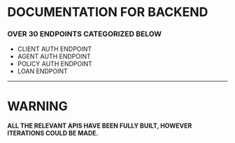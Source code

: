 <h1>DOCUMENTATION FOR BACKEND </h1>
<h3>OVER 30 ENDPOINTS CATEGORIZED BELOW</h3>
<ul>
<li>CLIENT AUTH ENDPOINT</li>
<li>AGENT AUTH ENDPOINT</li>
<li>POLICY AUTH ENDPOINT</li>
<li>LOAN ENDPOINT</li>
</ul>

<hr>

<h1>WARNING</h1>
<h4>ALL THE RELEVANT APIS  HAVE BEEN FULLY BUILT, HOWEVER ITERATIONS COULD BE MADE.</h4>

